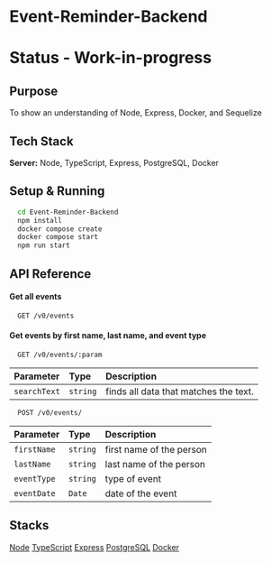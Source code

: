 
# Event-Reminder-Backend
# Status - Work-in-progress

## Purpose
To show an understanding of Node, Express, Docker, and Sequelize

## Tech Stack

**Server:** 
Node, 
TypeScript, 
Express, 
PostgreSQL, 
Docker 



## Setup & Running


```bash
  cd Event-Reminder-Backend
  npm install 
  docker compose create
  docker compose start
  npm run start
```
    
## API Reference

#### Get all events

```http
  GET /v0/events
```

#### Get events by first name, last name, and event type

```http
  GET /v0/events/:param
```

| Parameter | Type     | Description                       |
| :-------- | :------- | :-------------------------------- |
| `searchText`      | `string` | finds all data that matches the text. |


```http
  POST /v0/events/
```

| Parameter | Type     | Description                       |
| :-------- | :------- | :-------------------------------- |
| `firstName`      | `string` | first name of the person |
| `lastName`      | `string` | last name of the person |
| `eventType`      | `string` | type of event |
| `eventDate`      | `Date` | date of the event |





## Stacks

[Node](https://nodejs.org/en)
[TypeScript](https://www.typescriptlang.org/)
[Express](https://expressjs.com/)
[PostgreSQL](https://www.postgresql.org/)
[Docker](https://www.docker.com/)

